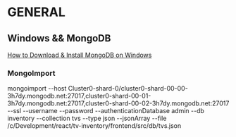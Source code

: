 # GENERAL

## Windows && MongoDB

[How to Download & Install MongoDB on Windows](https://medium.com/@LondonAppBrewery/how-to-download-install-mongodb-on-windows-4ee4b3493514)

### MongoImport

mongoimport --host Cluster0-shard-0/cluster0-shard-00-00-3h7dy.mongodb.net:27017,cluster0-shard-00-01-3h7dy.mongodb.net:27017,cluster0-shard-00-02-3h7dy.mongodb.net:27017 --ssl --username <USERNAME> --password <PASSWORD> --authenticationDatabase admin --db inventory --collection tvs --type json --jsonArray --file /c/Development/react/tv-inventory/frontend/src/db/tvs.json

